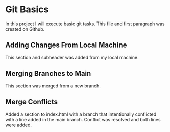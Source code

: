 # Git Basics

In this project I will execute basic git tasks.
This file and first paragraph was created on Github.

## Adding Changes From Local Machine

This section and subheader was added from my local machine.

## Merging Branches to Main

This section was merged from a new branch.

## Merge Conflicts

Added a section to index.html with a branch that intentionally conflicted with a line added in the main branch. 
Conflict was resolved and both lines were added.
